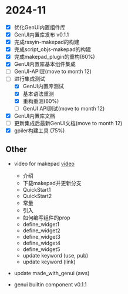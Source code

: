# 2024-11

- [x] 优化GenUI内置组件库
- [x] GenUI内置库发布 v0.1.1
- [x] 完成rssyin-makepad的构建
- [x] 完成script_objs-makepad的构建
- [x] 完成makepad_plugin的重构(60%)
- [x] GenUI内置库基本组件集成
- [ ] GenUI-API层(move to month 12)
- [ ] 进行集成测试
  - [x] GenUI内置库测试
  - [x] 基本语法重测
  - [x] 重构重测(60%)
  - [ ] GenUI API测试(move to month 12)
- [x] GenUI内置库文档
- [ ] 更新集成后最新GenUI文档(move to month 12)
- [x] gpiler构建工具 (75%)

## Other

- video for makepad [video](https://www.bilibili.com/video/BV1oZSUYwEEP/?spm_id_from=333.999.0.0&vd_source=9c2ae08297163e79152407c969f04717)
  - 介绍
  - 下载makepad并更新分支
  - QuickStart1
  - QuickStart2
  - 常量
  - 引入
  - 如何编写组件的prop
  - define_widget1
  - define_widget2
  - define_widget3
  - define_widget4
  - define_widget5
  - update keyword (use, pub)
  - update keyword (link)

- update made_with_genui (aws)
- genui builtin component v0.1.1